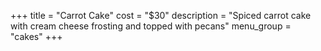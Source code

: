 +++
title = "Carrot Cake"
cost = "$30"
description = "Spiced carrot cake with cream cheese frosting and topped with pecans"
menu_group = "cakes"
+++
